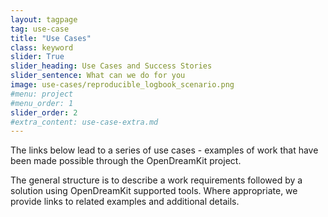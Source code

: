 ```yaml
---
layout: tagpage
tag: use-case
title: "Use Cases"
class: keyword
slider: True
slider_heading: Use Cases and Success Stories
slider_sentence: What can we do for you
image: use-cases/reproducible_logbook_scenario.png
#menu: project
#menu_order: 1
slider_order: 2
#extra_content: use-case-extra.md
---
```


The links below lead to a series of use cases - examples of work that have been made possible through the OpenDreamKit project.

The general structure is to describe a work requirements followed by a
solution using OpenDreamKit supported tools. Where appropriate, we
provide links to related examples and additional details.
